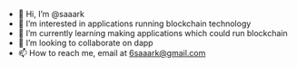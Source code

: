 - 👋 Hi, I’m @saaark
- 👀 I’m interested in applications running blockchain technology
- 🌱 I’m currently learning making applications which could run blockchain
- 💞️ I’m looking to collaborate on dapp
- 📫 How to reach me, email at 6saaark@gmail.com

<!---
saaark/saaark is a ✨ special ✨ repository because its `README.md` (this file) appears on your GitHub profile.
You can click the Preview link to take a look at your changes.
--->
